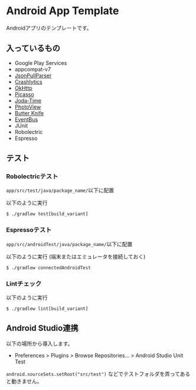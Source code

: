 Android App Template
====

Androidアプリのテンプレートです。

## 入っているもの
* Google Play Services
* appcompat-v7
* [JsonPullParser](https://github.com/vvakame/JsonPullParser)
* [Crashlytics](https://www.crashlytics.com)
* [OkHttp](http://square.github.io/okhttp/)
* [Picasso](http://square.github.io/picasso/)
* [Joda-Time](http://www.joda.org/joda-time/)
* [PhotoView](https://github.com/chrisbanes/PhotoView)
* [Butter Knife](http://jakewharton.github.io/butterknife/)
* [EventBus](https://github.com/greenrobot/EventBus)
* JUnit
* Robolectric
* Espresso

## テスト
### Robolectricテスト
`app/src/test/java/package_name/`以下に配置

以下のように実行

```
$ ./gradlew test[build_variant]
```

### Espressoテスト
`app/src/androidTest/java/package_name/`以下に配置

以下のように実行 (端末またはエミュレータを接続しておく)

```
$ ./gradlew connectedAndroidTest
```

### Lintチェック
以下のように実行

```
$ ./gradlew lint[build_variant]
```

## Android Studio連携

以下の場所から導入します。

* Preferences > Plugins > Browse Repositories... > Android Studio Unit Test

`android.sourceSets.setRoot("src/test")` などでテストフォルダを弄ってあると動きません。
